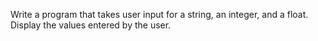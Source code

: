 Write a program that takes user input for a string, an integer, and a float. Display the values entered by the user. 
